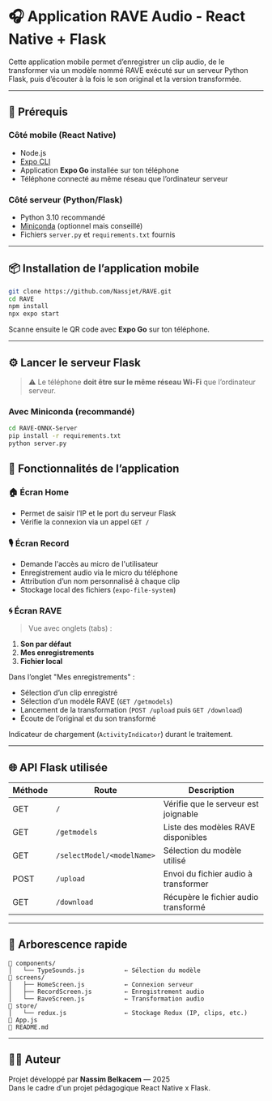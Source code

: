 # 🎧 Application RAVE Audio - React Native + Flask

Cette application mobile permet d’enregistrer un clip audio, de le transformer via un modèle nommé RAVE exécuté sur un serveur Python Flask, puis d’écouter à la fois le son original et la version transformée.

---

## 🚀 Prérequis

### Côté mobile (React Native)

- Node.js
- [Expo CLI](https://docs.expo.dev/get-started/installation/)
- Application **Expo Go** installée sur ton téléphone
- Téléphone connecté au même réseau que l’ordinateur serveur

### Côté serveur (Python/Flask)

- Python 3.10 recommandé
- [Miniconda](https://docs.conda.io/en/latest/miniconda.html) (optionnel mais conseillé)
- Fichiers `server.py` et `requirements.txt` fournis

---

## 📦 Installation de l’application mobile

```bash
git clone https://github.com/Nassjet/RAVE.git
cd RAVE
npm install
npx expo start
```

Scanne ensuite le QR code avec **Expo Go** sur ton téléphone.

---

## ⚙️ Lancer le serveur Flask

> ⚠️ Le téléphone **doit être sur le même réseau Wi-Fi** que l’ordinateur serveur.

### Avec Miniconda (recommandé)

```bash
cd RAVE-ONNX-Server
pip install -r requirements.txt
python server.py
```


## 📱 Fonctionnalités de l’application

### 🏠 Écran Home

- Permet de saisir l’IP et le port du serveur Flask
- Vérifie la connexion via un appel `GET /`

### 🎙️ Écran Record

- Demande l'accès au micro de l'utilisateur
- Enregistrement audio via le micro du téléphone
- Attribution d’un nom personnalisé à chaque clip
- Stockage local des fichiers (`expo-file-system`)

### 🌀 Écran RAVE

> Vue avec onglets (tabs) :

1. **Son par défaut**
2. **Mes enregistrements**
3. **Fichier local**

Dans l’onglet "Mes enregistrements" :
- Sélection d’un clip enregistré
- Sélection d’un modèle RAVE (`GET /getmodels`)
- Lancement de la transformation (`POST /upload` puis `GET /download`)
- Écoute de l’original et du son transformé

Indicateur de chargement (`ActivityIndicator`) durant le traitement.

---

## 🌐 API Flask utilisée

| Méthode | Route                       | Description                              |
|--------|-----------------------------|------------------------------------------|
| GET    | `/`                         | Vérifie que le serveur est joignable     |
| GET    | `/getmodels`                | Liste des modèles RAVE disponibles       |
| GET    | `/selectModel/<modelName>` | Sélection du modèle utilisé              |
| POST   | `/upload`                   | Envoi du fichier audio à transformer     |
| GET    | `/download`                 | Récupère le fichier audio transformé     |

---

## 📁 Arborescence rapide

```
📁 components/
│   └── TypeSounds.js           ← Sélection du modèle
📁 screens/
│   ├── HomeScreen.js           ← Connexion serveur
│   ├── RecordScreen.js         ← Enregistrement audio
│   └── RaveScreen.js           ← Transformation audio
📁 store/
│   └── redux.js                ← Stockage Redux (IP, clips, etc.)
📄 App.js
📄 README.md
```

---

## 👨‍💻 Auteur

Projet développé par **Nassim Belkacem** — 2025  
Dans le cadre d'un projet pédagogique React Native x Flask.

